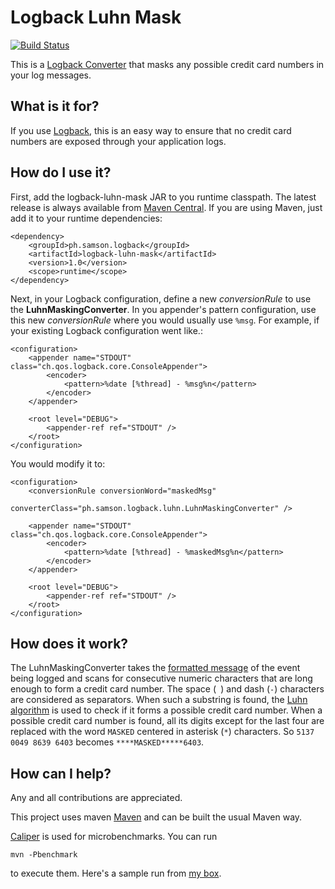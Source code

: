 # Logback Luhn Mask

[![Build Status](https://buildhive.cloudbees.com/job/esamson/job/logback-luhn-mask/badge/icon)](https://buildhive.cloudbees.com/job/esamson/job/logback-luhn-mask/)

This is a [Logback Converter](http://logback.qos.ch/manual/layouts.html#customConversionSpecifier)
that masks any possible credit card numbers in your log messages.

## What is it for?

If you use [Logback](http://logback.qos.ch/), this is an easy way to ensure
that no credit card numbers are exposed through your application logs.

## How do I use it?

First, add the logback-luhn-mask JAR to you runtime classpath. The latest
release is always available from [Maven Central](http://search.maven.org/#search%7Cga%7C1%7Cph.samson.logback).
If you are using Maven, just add it to your runtime dependencies:

    <dependency>
        <groupId>ph.samson.logback</groupId>
        <artifactId>logback-luhn-mask</artifactId>
        <version>1.0</version>
        <scope>runtime</scope>
    </dependency>

Next, in your Logback configuration, define a new *conversionRule* to use the
**LuhnMaskingConverter**. In you appender's pattern configuration, use this new
*conversionRule* where you would usually use `%msg`. For example, if your
existing Logback configuration went like.:

    <configuration>
        <appender name="STDOUT" class="ch.qos.logback.core.ConsoleAppender">
            <encoder>
                <pattern>%date [%thread] - %msg%n</pattern>
            </encoder>
        </appender>

        <root level="DEBUG">
            <appender-ref ref="STDOUT" />
        </root>
    </configuration>

You would modify it to:

    <configuration>
        <conversionRule conversionWord="maskedMsg" 
                converterClass="ph.samson.logback.luhn.LuhnMaskingConverter" />

        <appender name="STDOUT" class="ch.qos.logback.core.ConsoleAppender">
            <encoder>
                <pattern>%date [%thread] - %maskedMsg%n</pattern>
            </encoder>
        </appender>

        <root level="DEBUG">
            <appender-ref ref="STDOUT" />
        </root>
    </configuration>

## How does it work?

The LuhnMaskingConverter takes the [formatted message](http://logback.qos.ch/apidocs/ch/qos/logback/classic/spi/ILoggingEvent.html#getFormattedMessage%28%29)
of the event being logged and scans for consecutive numeric characters that
are long enough to form a credit card number. The space (` `) and dash (`-`)
characters are considered as separators. When such a substring is found, the
[Luhn algorithm](http://en.wikipedia.org/wiki/Luhn_algorithm) is used to check
if it forms a possible credit card number. When a possible credit card number
is found, all its digits except for the last four are replaced with the word
`MASKED` centered in asterisk (`*`) characters. So `5137 0049 8639 6403`
becomes `****MASKED*****6403`.

## How can I help?

Any and all contributions are appreciated.

This project uses maven [Maven](http://maven.apache.org/) and can be built the
usual Maven way.

[Caliper](https://code.google.com/p/caliper/) is used for microbenchmarks. You
can run

    mvn -Pbenchmark

to execute them. Here's a sample run from [my box](https://microbenchmarks.appspot.com/runs/0f18d6d6-452e-4d5a-a4b9-39352ddb86cf).
